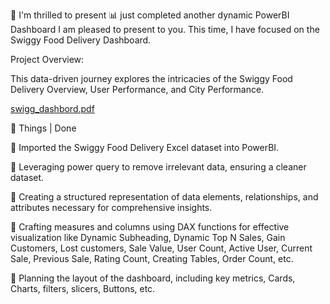 🚀 I'm thrilled to present 📊 just completed another dynamic PowerBI Dashboard I am pleased to present to you. This time, I have focused on the Swiggy Food Delivery Dashboard.



Project Overview:

This data-driven journey explores the intricacies of the Swiggy Food Delivery Overview, User Performance, and City Performance.

[swigg_dashbord.pdf](https://github.com/shruthi2023/Swiggy_Dashboard/files/14753839/swigg_dashbord.pdf)




📝 Things | Done

📌 Imported the Swiggy Food Delivery Excel dataset into PowerBI.

📌 Leveraging power query to remove irrelevant data, ensuring a cleaner dataset.

📌 Creating a structured representation of data elements, relationships, and attributes necessary for comprehensive insights. 

📌 Crafting measures and columns using DAX functions for effective visualization like Dynamic Subheading, Dynamic Top N Sales, Gain Customers, Lost customers, Sale Value, User Count, Active User, Current Sale, Previous Sale, Rating Count, Creating Tables, Order Count, etc.

📌 Planning the layout of the dashboard, including key metrics, Cards, Charts, filters, slicers, Buttons, etc.



